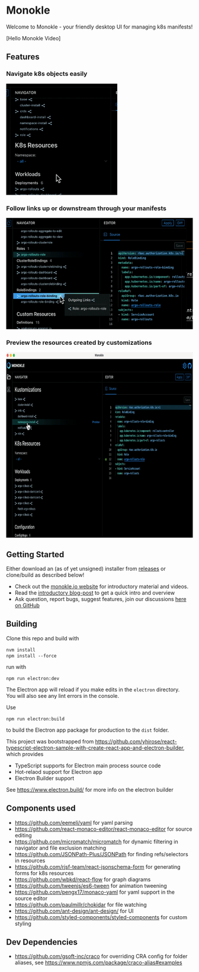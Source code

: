 # Monokle

Welcome to Monokle - your friendly desktop UI for managing k8s manifests!

[Hello Monokle Video]

## Features

### Navigate k8s objects easily

<img src="./docs/img/navigator.gif" alt="navigate objects" width="300" height="300" />

### Follow links up or downstream through your manifests

<img src="./docs/img/upstream-downstream.gif" alt="follow links" width="600" height="300" />

### Preview the resources created by customizations

<img src="./docs/img/kustomization.gif" alt="preview kustomization resources" width="800" height="500" />

## Getting Started

Either download an (as of yet unsigned) installer from [releases](https://github.com/kubeshop/monokle/releases) or
clone/build as described below!

- Check out the [monokle.io website](https://monokle.io) for introductory material and videos.
- Read the [introductory blog-post](https://medium.com/@kubeshop/introducing-monokle) to get a quick intro and overview
- Ask question, report bugs, suggest features, join our discussions
  [here on GitHub](https://github.com/kubeshop/monokle/discussions)

## Building

Clone this repo and build with

```
nvm install
npm install --force
```

run with

```
npm run electron:dev
```

The Electron app will reload if you make edits in the `electron` directory.<br> You will also see any lint errors in the
console.

Use

```
npm run electron:build
```

to build the Electron app package for production to the `dist` folder.

This project was bootstrapped from
https://github.com/yhirose/react-typescript-electron-sample-with-create-react-app-and-electron-builder, which provides

- TypeScript supports for Electron main process source code
- Hot-relaod support for Electron app
- Electron Builder support

See https://www.electron.build/ for more info on the electron builder

## Components used

- https://github.com/eemeli/yaml for yaml parsing
- https://github.com/react-monaco-editor/react-monaco-editor for source editing
- https://github.com/micromatch/micromatch for dynamic filtering in navigator and file exclusion matching
- https://github.com/JSONPath-Plus/JSONPath for finding refs/selectors in resources
- https://github.com/rjsf-team/react-jsonschema-form for generating forms for k8s resources
- https://github.com/wbkd/react-flow for graph diagrams
- https://github.com/tweenjs/es6-tween for animation tweening
- https://github.com/pengx17/monaco-yaml for yaml support in the source editor
- https://github.com/paulmillr/chokidar for file watching
- https://github.com/ant-design/ant-design/ for UI
- https://github.com/styled-components/styled-components for custom styling

## Dev Dependencies

- https://github.com/gsoft-inc/craco for overriding CRA config for folder aliases, see
  https://www.npmjs.com/package/craco-alias#examples
